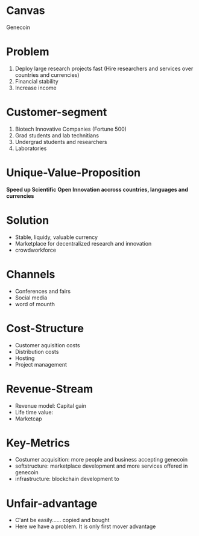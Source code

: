 # Canvas
Genecoin
# Problem
1. Deploy large research projects fast (Hire researchers and services over countries and currencies)
2. Financial stability
3. Increase income

# Customer-segment
1. Biotech Innovative Companies (Fortune 500)
2. Grad students and lab technitians
3. Undergrad students and researchers
4. Laboratories

# Unique-Value-Proposition
**Speed up Scientific Open Innovation accross countries, languages and currencies**

# Solution
- Stable, liquidy, valuable currency
- Marketplace for decentralized research and innovation
- crowdworkforce

# Channels
- Conferences and fairs
- Social media
- word of mounth

# Cost-Structure
- Customer aquisition costs
- Distribution costs
- Hosting
- Project management

# Revenue-Stream
- Revenue model: Capital gain 
- Life time value:
- Marketcap

# Key-Metrics
- Costumer acquisition: more people and business accepting genecoin
- softstructure: marketplace development and more services offered in genecoin
- infrastructure: blockchain development to  

# Unfair-advantage
- C'ant be easily...... copied and bought
- Here we have a problem. It is only first mover advantage
